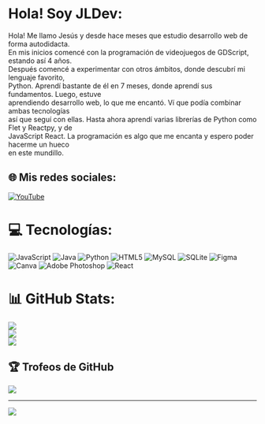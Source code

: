 # Hola! Soy JLDev:
Hola! Me llamo Jesús y desde hace meses que estudio desarrollo web de forma autodidacta.<br>En mis inicios comencé con la programación de videojuegos de GDScript, estando así 4 años.<br>Después comencé a experimentar con otros ámbitos, donde descubrí mi lenguaje favorito,<br>Python. Aprendí bastante de él en 7 meses, donde aprendí sus fundamentos. Luego, estuve<br>aprendiendo desarrollo web, lo que me encantó. Ví que podía combinar ambas tecnologías<br>así que seguí con ellas. Hasta ahora aprendí varias librerías de Python como Flet y Reactpy, y de<br>JavaScript React. La programación es algo que me encanta y espero poder hacerme un hueco<br>en este mundillo.


## 🌐 Mis redes sociales:
[![YouTube](https://img.shields.io/badge/YouTube-%23FF0000.svg?logo=YouTube&logoColor=white)](https://youtube.com/@JLDev) 

# 💻 Tecnologías:
![JavaScript](https://img.shields.io/badge/javascript-%23323330.svg?style=for-the-badge&logo=javascript&logoColor=%23F7DF1E) ![Java](https://img.shields.io/badge/java-%23ED8B00.svg?style=for-the-badge&logo=openjdk&logoColor=white) ![Python](https://img.shields.io/badge/python-3670A0?style=for-the-badge&logo=python&logoColor=ffdd54) ![HTML5](https://img.shields.io/badge/html5-%23E34F26.svg?style=for-the-badge&logo=html5&logoColor=white) ![MySQL](https://img.shields.io/badge/mysql-%2300000f.svg?style=for-the-badge&logo=mysql&logoColor=white) ![SQLite](https://img.shields.io/badge/sqlite-%2307405e.svg?style=for-the-badge&logo=sqlite&logoColor=white) ![Figma](https://img.shields.io/badge/figma-%23F24E1E.svg?style=for-the-badge&logo=figma&logoColor=white) ![Canva](https://img.shields.io/badge/Canva-%2300C4CC.svg?style=for-the-badge&logo=Canva&logoColor=white) ![Adobe Photoshop](https://img.shields.io/badge/adobe%20photoshop-%2331A8FF.svg?style=for-the-badge&logo=adobe%20photoshop&logoColor=white) ![React](https://img.shields.io/badge/react-%2320232a.svg?style=for-the-badge&logo=react&logoColor=%2361DAFB)
# 📊 GitHub Stats:
![](https://github-readme-stats.vercel.app/api?username=JLDev-coder&theme=dark&hide_border=true&include_all_commits=false&count_private=false)<br/>
![](https://github-readme-streak-stats.herokuapp.com/?user=JLDev-coder&theme=dark&hide_border=true)<br/>
![](https://github-readme-stats.vercel.app/api/top-langs/?username=JLDev-coder&theme=dark&hide_border=true&include_all_commits=false&count_private=false&layout=compact)

## 🏆 Trofeos de GitHub
![](https://github-profile-trophy.vercel.app/?username=JLDev-coder&theme=radical&no-frame=false&no-bg=true&margin-w=4)

---
[![](https://visitcount.itsvg.in/api?id=JLDev-coder&icon=0&color=0)](https://visitcount.itsvg.in)
